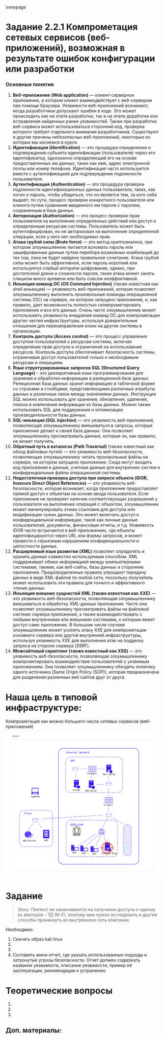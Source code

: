 \newpage

# Задание 2.2.1 Компрометация сетевых сервисов (веб-приложений), возможная в результате ошибок конфигурации или разработки

### Основные понятия

1. **Веб-приложение (Web application)** —  клиент-серверное приложение, в котором клиент взаимодействует с веб-сервером при помощи браузера. Уязвимости веб-приложений возникают, когда разработчики допускают ошибки в коде. Это может происходить как на этапе разработки, так и на этапе доработки или исправления найденных ранее уязвимостей.  Также при разработке веб-сервиса может использоваться сторонний код, проверка которого требует отдельного внимания разработчиков. Существуют и другие причины небезопасных веб-приложений, некоторые из которых мы коснемся в курсе.
2. **Идентификация (Identification)** — это процедура определения и подтверждения субъекта идентификации (пользователя) через его идентификатор, однозначно определяющий его на основе предоставленных им данных, таких как имя, адрес электронной почты или номер телефона. Идентификация часто используется вместе с аутентификацией для подтверждения подлинности пользователя.
3. **Аутентификация (Authentication)** — это процедура проверки подлинности идентификационных данных пользователя, таких, как логин и пароль, чтобы убедиться, что он является тем, за кого себя выдает; по сути, процесс проверки конкретного пользователя или клиента путем сравнения введенного им пароля с паролем, сохраненным в базе данных.
4. **Авторизация (Authorization)** — это процесс проверки прав пользователя на выполнение определенных действий или доступ к определенным ресурсам системы. Пользователь может быть аутентифицирован, но не авторизован на выполнение определенной операции, если у него нет необходимых прав.
5. **Атака грубой силы (Brute force)** — это метод криптоанализа, при котором злоумышленник пытается взломать пароль или зашифрованные данные путем перебора возможных комбинаций до тех пор, пока не будет найдено правильное сочетание. Атака грубой силы может быть эффективной, если пароль короткий или используется слабый алгоритм шифрования, однако, при достаточной длине и сложности пароля, такая атака может занять слишком много времени или быть совсем неэффективной.
6. **Инъекция команд ОС (OS Command Injection)** (также известная как shell инъекция) — уязвимость веб-приложений, которая позволяет злоумышленнику выполнять произвольные команды операционной системы (ОС) на сервере, на котором запущено приложение, и, как правило, дает возможность полностью скомпрометировать приложение и все его данные.
	Очень часто злоумышленник может использовать уязвимость внедрения команд ОС для компрометации других частей инфраструктуры, используя доверительные отношения для перенаправления атаки на другие системы в организации.
7. **Контроль доступа (Access control)** — это процесс управления доступом пользователей к ресурсам системы, включая определение прав доступа и ограничений на использование ресурсов. Контроль доступа обеспечивает безопасность системы, ограничивая доступ пользователей только к необходимым ресурсам и операциям.
8. **Язык структурированных запросов SQL (Structured Query Language)** – это декларативный язык программирования для хранения и обработки информации в реляционной базе данных. Реляционная база данных хранит информацию в табличной форме со строками и столбцами, представляющими различные атрибуты данных и различные связи между значениями данных. Инструкции SQL можно использовать для хранения, обновления, удаления, поиска и извлечения информации из базы данных. Можно также использовать SQL для поддержания и оптимизации производительности базы данных.
9. **SQL-инъекция (SQL injection)** — это уязвимость веб-приложений, позволяющая злоумышленнику вмешиваться в запросы, которые приложение делает к своей базе данных. Она позволяет злоумышленнику просматривать данные, которые он, как правило, не может получить.
10. **Обратный путь в каталогах (Path Traversal)** (также известный как обход файловых путей) — это уязвимость веб-безопасности, позволяющая злоумышленнику читать произвольные файлы на сервере, на котором запущено приложение. Сюда могут входить код приложения и данные, учетные данные для внутренних систем и конфиденциальные файлы операционной системы.
11. **Недостаточная проверка доступа при запросе объекта (IDOR, Insecure Direct Object References)** — это уязвимость веб-безопасности, которая возникает, когда приложение предоставляет прямой доступ к объектам на основе ввода пользователя. Если приложение не проверяет наличие соответствующих разрешений у пользователя на выполнение операций с объектом, злоумышленник может манипулировать этими ссылками для доступа или модификации чужих данных. Это может включать доступ к конфиденциальной информации, такой как личные данные пользователей, документы, финансовые отчеты, и т.д. Уязвимость IDOR часто встречается в веб-приложениях, где объекты идентифицируются через URL или формы запросов, и может привести к серьезным нарушениям конфиденциальности и целостности данных.
12. **Расширяемый язык разметки (XML)** позволяет определять и хранить данные совместно используемым способом. XML поддерживает обмен информацией между компьютерными системами, такими, как веб-сайты, базы данных и сторонние приложения. Предопределенные правила упрощают передачу данных в виде XML-файлов по любой сети, поскольку получатель может использовать эти правила для точного и эффективного чтения данных.
13. **Инъекция внешних сущностей XML (также известная как XXE)** — это уязвимость веб-безопасности, позволяющая злоумышленнику вмешиваться в обработку XML-данных приложения. Часто она позволяет злоумышленнику просматривать файлы на файловой системе сервера приложений, а также взаимодействовать с любыми внутренними или внешними системами, к которым имеет доступ само приложение.
	В большом числе случаев злоумышленник может усилить атаку XXE для компрометации основного сервера или другой внутренней инфраструктуры, используя уязвимость XXE для выполнения атак на подделку запроса на стороне сервера (SSRF).
14. **Межсайтовый скриптинг (также известный как XSS)** — это уязвимость веб-безопасности, позволяющая злоумышленнику компрометировать взаимодействие пользователей с уязвимым приложением. Она позволяет злоумышленнику обходить политику одного источника (Same Origin Policy (SOP)), которая предназначена для разделения различных веб сайтов друг от друга.


# Наша цель в типовой инфраструктуре: 

Компрометация как можно большего числа сетевых сервисов (веб-приложений)

![Типовая инфраструктура](infra.png)

# Задание

> Story: Пентест не заканчивается на получении доступа к одному из векторов - ТД Wi-Fi, поэтому вам нужно исследовать и другие способы проникнуть во внутреннюю сеть компании.

Необходимо:
1. Скачать образ kali linux
2. 
3. 
4. Составить мини-отчет, где указать использованные подходы и затронутые угрозы безопасности. Отчет должен содержать название уязвимости, описание уязвимости, пример её эксплуатации, рекомендации к устранению


# Теоретические вопросы

1.
2.
3. 

## Доп. материалы:

